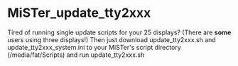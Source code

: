 # MiSTer_update_tty2xxx

Tired of running single update scripts for your 25 displays? (There are **some** users using three displays!)
Then just download update_tty2xxx.sh and update_tty2xxx_system.ini to your MiSTer's script directory (/media/fat/Scripts) and run update_tty2xxx.sh
